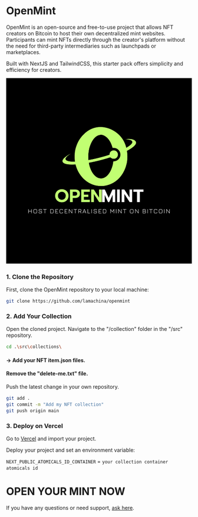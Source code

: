 
# OpenMint

OpenMint is an open-source and free-to-use project that allows NFT creators on Bitcoin to host their own decentralized mint websites.
Participants can mint NFTs directly through the creator's platform without the need for third-party intermediaries such as launchpads or marketplaces.

Built with NextJS and TailwindCSS, this starter pack offers simplicity and efficiency for creators.

![App Screenshot](/public/1.png)

### 1. Clone the Repository

First, clone the OpenMint repository to your local machine:

```bash
git clone https://github.com/lamachina/openmint
```
    

### 2. Add Your Collection

Open the cloned project. Navigate to the "/collection" folder in the "/src" repository.
```bash
cd .\src\collections\
```
#### -> Add your NFT item.json files.

#### Remove the "delete-me.txt" file.

Push the latest change in your own repository.
```bash
git add .
git commit -m "Add my NFT collection"
git push origin main
```

### 3. Deploy on Vercel

Go to [Vercel](https://vercel.com) and import your project.

Deploy your project and set an environment variable:

`NEXT_PUBLIC_ATOMICALS_ID_CONTAINER` = 
`your collection container atomicals id`

# OPEN YOUR MINT NOW

If you have any questions or need support, [ask here](https://t.me/AtomicalsCommunity).